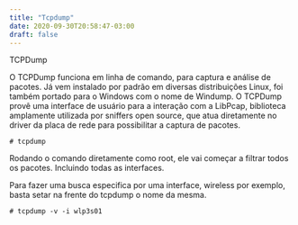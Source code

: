 ```yaml
---
title: "Tcpdump"
date: 2020-09-30T20:58:47-03:00
draft: false
---
```


TCPDump

O TCPDump funciona em linha de comando, para captura e análise de pacotes. Já vem instalado por padrão em diversas distribuições Linux, foi também portado para o Windows com o nome de Windump. O TCPDump provê uma interface de usuário para a interação com a LibPcap, biblioteca amplamente utilizada por sniffers open source, que atua diretamente no driver da placa de rede para possibilitar a captura de pacotes. 

`# tcpdump`

Rodando o comando diretamente como root, ele vai começar a filtrar todos os pacotes. Incluindo todas as interfaces. 

Para fazer uma busca especifica por uma interface, wireless por exemplo, basta setar na frente do tcpdump o nome da mesma. 

`# tcpdump -v -i wlp3s01`
